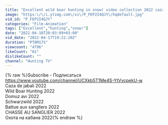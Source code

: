 ```yaml
---
title: "Excellent wild boar hunting in snow! video collection 2022 caza de jabali . Лучшие oхота на кабана."
image: "https:\/\/i.ytimg.com\/vi\/P_FEP2I4QJY\/hqdefault.jpg"
vid_id: "P_FEP2I4QJY"
categories: "Film-Animation"
tags: ["Excellent","hunting","snow!"]
date: "2022-04-18T20:03:09+03:00"
vid_date: "2022-04-17T19:22:20Z"
duration: "PT8M17S"
viewcount: "4796"
likeCount: "61"
dislikeCount: ""
channel: "Hunting TV"
---
```

{% raw %}Subscribe - Подписаться<br /><a rel="nofollow" target="blank" href="https://www.youtube.com/channel/UCXkb5T1Me4S-YtVvcpekU-w">https://www.youtube.com/channel/UCXkb5T1Me4S-YtVvcpekU-w</a><br />Caza de jabali 2022<br />Wild Boar Hunting 2022<br />Domuz avı 2022<br /> Schwarzwild 2022<br />Battue aux sangliers 2022<br /> CHASSE AU SANGLIER 2022 <br /> Охота на кабана 2022{% endraw %}
